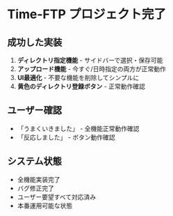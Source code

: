 # Time-FTP プロジェクト完了

## 成功した実装
1. **ディレクトリ指定機能** - サイドバーで選択・保存可能
2. **アップロード機能** - 今すぐ/日時指定の両方が正常動作
3. **UI最適化** - 不要な機能を削除してシンプルに
4. **黄色のディレクトリ登録ボタン** - 正常動作確認

## ユーザー確認
- 「うまくいきました」 - 全機能正常動作確認
- 「反応しました」 - ボタン動作確認

## システム状態
- 全機能実装完了
- バグ修正完了
- ユーザー要望すべて対応済み
- 本番運用可能な状態